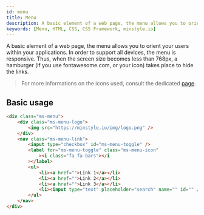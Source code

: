 ```yaml
---
id: menu
title: Menu
description: A basic element of a web page, the menu allows you to orient your users within your applications.
keywords: [Menu, HTML, CSS, CSS Framework, minstyle.io]
---
```


A basic element of a web page, the menu allows you to orient your users within your applications. In order to support all devices, the menu is responsive. Thus, when the screen size becomes less than 768px, a hamburger <i class="fas fa-bars"></i> (if you use fontawesome.com, or your icon) takes place to hide the links.

> For more informations on the icons used, consult the dedicated [page](../contents/icons.md).

## Basic usage

```html live
<div class="ms-menu">
    <div class="ms-menu-logo">
        <img src="https://minstyle.io/img/logo.png" />
    </div>
    <nav class="ms-menu-link">
        <input type="checkbox" id="ms-menu-toggle" />
        <label for="ms-menu-toggle" class="ms-menu-icon"
            ><i class="fa fa-bars"></i
        ></label>
        <ul>
            <li><a href="">Link 1</a></li>
            <li><a href="">Link 2</a></li>
            <li><a href="">Link 3</a></li>
            <li><input type="text" placeholder="search" name="" id="" /></li>
        </ul>
    </nav>
</div>
```
